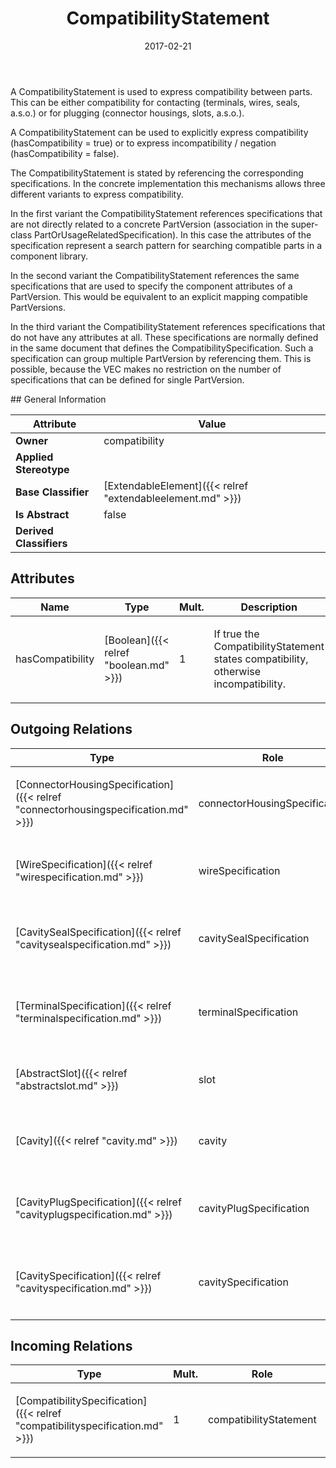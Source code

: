 ﻿---
title: CompatibilityStatement
toc: false
type: specs
date: "2017-02-21"
draft: false
specification: VEC
version: 1.1.3
documentType: "Recommendation"
elementType: Class
classes:
  - CompatibilityStatement
menu_name: vec-1.1.3
---
<p> A CompatibilityStatement is used to express compatibility between parts. This can be either compatibility for contacting (terminals, wires, seals, a.s.o.) or for plugging (connector housings, slots, a.s.o.).     </p>      <p> A CompatibilityStatement can be used to explicitly express compatibility (hasCompatibility = true) or to express incompatibility / negation (hasCompatibility = false).     </p>      <p> The CompatibilityStatement is stated by referencing the corresponding specifications. In the concrete implementation this mechanisms allows three different variants to express compatibility.     </p>      <p> In the first variant the CompatibilityStatement references specifications that are not directly related to a concrete PartVersion (association in the super-class PartOrUsageRelatedSpecification). In this case the attributes of the specification represent a search pattern for searching compatible parts in a component library.     </p>      <p> In the second variant the CompatibilityStatement references the same specifications that are used to specify the component attributes of a PartVersion. This would be equivalent to an explicit mapping compatible PartVersions.     </p>      <p> In the third variant the CompatibilityStatement references specifications that do not have any attributes at all. These specifications are normally defined in the same document that defines the CompatibilitySpecification. Such a specification can group multiple PartVersion by referencing them. This is possible, because the VEC makes no restriction on the number of specifications that can be defined for single PartVersion.      </p>
## General Information

| Attribute               | Value |
|-------------------------|-------|
| **Owner**               | compatibility |
| **Applied Stereotype**  |   |
| **Base Classifier**     | [ExtendableElement]({{< relref "extendableelement.md" >}})<br/>  |
| **Is Abstract**         | false |
| **Derived Classifiers** |   |

## Attributes
|  Name  |  Type  |  Mult.  |  Description  |  Owning Classifier  |
|--------|--------|---------|---------------|--------------|
|hasCompatibility | [Boolean]({{< relref "boolean.md" >}}) | 1 | <p> If true the CompatibilityStatement states compatibility, otherwise incompatibility.       </p> | [CompatibilityStatement]({{< relref "compatibilitystatement.md" >}}) |

## Outgoing Relations
|    Type  |   Role   |   Mult.   |   Mult.   |   Description   |
|----------|----------|-----------|-----------|-----------------|
| [ConnectorHousingSpecification]({{< relref "connectorhousingspecification.md" >}}) | connectorHousingSpecification | 0..* | 0..* | <p> References the ConnectorHousingSpecifications for which the compatibility statement is stated.      </p> |
| [WireSpecification]({{< relref "wirespecification.md" >}}) | wireSpecification | 0..* | 0..* | <p> References the WireSpecifications for which the compatibility statement is stated.      </p> |
| [CavitySealSpecification]({{< relref "cavitysealspecification.md" >}}) | cavitySealSpecification | 0..* | 0..* | <p> References the CavitySealSpecifications for which the compatibility statement is stated.      </p> |
| [TerminalSpecification]({{< relref "terminalspecification.md" >}}) | terminalSpecification | 0..* | 0..* | <p> References the TerminalSpecifications for which the compatibility statement is stated.      </p> |
| [AbstractSlot]({{< relref "abstractslot.md" >}}) | slot | 0..* | 0..* | <p> References explicit Slots for which the compatibility statement is stated.      </p> |
| [Cavity]({{< relref "cavity.md" >}}) | cavity | 0..* | 0..* | <p> References explicit cavities for which the compatibility statement is stated.      </p> |
| [CavityPlugSpecification]({{< relref "cavityplugspecification.md" >}}) | cavityPlugSpecification | 0..* | 0..* | <p> References the CavityPlugSpecifications for which the compatibility statement is stated.      </p> |
| [CavitySpecification]({{< relref "cavityspecification.md" >}}) | cavitySpecification | 0..* | 0..* | <p> References the CavitySpecifications for which the compatibility statement is stated.      </p> |
##  Incoming Relations
|    Type  |   Mult.  |   Role    |   Mult.   |   Description  |
|----------|----------|-----------|-----------|----------------|
| [CompatibilitySpecification]({{< relref "compatibilityspecification.md" >}}) | 1 | compatibilityStatement | 0..* | <p> Specifies the CompatibilityStatements defined by this CompatibilitySpecification.      </p> |
